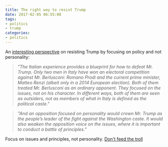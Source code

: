 ```yaml
---
title: The right way to resist Trump
date: 2017-02-05 06:55:08
tags:
- politics
- trump
categories:
- politics
---
```

An [interesting perspective](https://www.nytimes.com/2016/11/18/opinion/the-right-way-to-resist-trump.html) on resisting Trump by focusing on policy and not personality:

> _"The Italian experience provides a blueprint for how to defeat Mr. Trump. Only two men in Italy have won an electoral competition against Mr. Berlusconi: Romano Prodi and the current prime minister, Matteo Renzi (albeit only in a 2014 European election). Both of them treated Mr. Berlusconi as an ordinary opponent. They focused on the issues, not on his character. In different ways, both of them are seen as outsiders, not as members of what in Italy is defined as the political caste."_

> _"And an opposition focused on personality would crown Mr. Trump as the people’s leader of the fight against the Washington caste. It would also weaken the opposition voice on the issues, where it is important to conduct a battle of principles."_

Focus on issues and principles, not personality. [Don't feed the troll](/2017/02/05/Don-t-feed-the-troll/)
